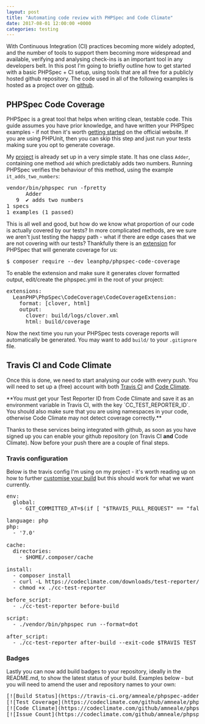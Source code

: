 ```yaml
---
layout: post
title: "Automating code review with PHPSpec and Code Climate"
date: 2017-08-01 12:00:00 +0000
categories: testing
---
```

With Continuous Integration (CI) practices becoming more widely adopted, and the number of tools to support them becoming more widespread and available, verifying and analysing check-ins is an important tool in any developers belt.
In this post I'm going to briefly outline how to get started with a basic PHPSpec + CI setup, using tools that are all free for a publicly hosted github repository. The code used in all of the following examples is hosted as a project over on [github](https://github.com/amneale/phpspec-adder).

## PHPSpec Code Coverage
PHPSpec is a great tool that helps when writing clean, testable code. This guide assumes you have prior knowledge, and have written your PHPSpec examples - if not then it's worth [getting started](http://www.phpspec.net/en/stable/manual/getting-started.html) on the official website. If you are using PHPUnit, then you can skip this step and just run your tests making sure you opt to generate coverage.

My [project](https://github.com/amneale/phpspec-adder) is already set up in a very simple state. It has one class `Adder`, containing one method `add` which predictably adds two numbers. Running PHPSpec verifies the behaviour of this method, using the example `it_adds_two_numbers`:
<pre>
vendor/bin/phpspec run -fpretty
      Adder
   9  ✔ adds two numbers
1 specs 
1 examples (1 passed)    
</pre>

This is all well and good, but how do we know what proportion of our code is actually covered by our tests? In more complicated methods, are we sure we aren't just testing the happy path - what if there are edge cases that we are not covering with our tests? Thankfully there is an [extension](https://github.com/leanphp/phpspec-code-coverage) for PHPSpec that will generate coverage for us:
<pre>$ composer require --dev leanphp/phpspec-code-coverage</pre>

To enable the extension and make sure it generates clover formatted output, edit/create the phpspec.yml in the root of your project:
<pre>
extensions:
  LeanPHP\PhpSpec\CodeCoverage\CodeCoverageExtension:
    format: [clover, html]
    output:
      clover: build/logs/clover.xml
      html: build/coverage
</pre>

Now the next time you run your PHPSpec tests coverage reports will automatically be generated. You may want to add `build/` to your `.gitignore` file.

## Travis CI and Code Climate
Once this is done, we need to start analysing our code with every push. You will need to set up a (free) account with both [Travis CI](https://travis-ci.org) and [Code Climate](https://codeclimate.com/).

<div class="well" markdown="span">
**You must get your Test Reporter ID from Code Climate and save it as an environment variable in Travis CI, with the key `CC_TEST_REPORTER_ID`.
You should also make sure that you are using namespaces in your code, otherwise Code Climate may not detect coverage correctly.**
</div>

Thanks to these services being integrated with github, as soon as you have signed up you can enable your github repository (on Travis CI **and** Code Climate). Now before your push there are a couple of final steps.

### Travis configuration
Below is the travis config I'm using on my project - it's worth reading up on how to further [customise your build](https://docs.travis-ci.com/user/customizing-the-build/) but this should work for what we want currently.
<pre>
env:
  global:
    - GIT_COMMITTED_AT=$(if [ "$TRAVIS_PULL_REQUEST" == "false" ]; then git log -1 --pretty=format:%ct; else git log -1 --skip 1 --pretty=format:%ct; fi)

language: php
php:
  - '7.0'

cache:
  directories:
    - $HOME/.composer/cache

install:
  - composer install
  - curl -L https://codeclimate.com/downloads/test-reporter/test-reporter-latest-linux-amd64 > ./cc-test-reporter
  - chmod +x ./cc-test-reporter

before_script:
  - ./cc-test-reporter before-build

script:
  - ./vendor/bin/phpspec run --format=dot

after_script:
  - ./cc-test-reporter after-build --exit-code $TRAVIS_TEST_RESULT
</pre>

### Badges
Lastly you can now add build badges to your repository, ideally in the README.md, to show the latest status of your build. Examples below - but you will need to amend the user and repository names to your own:
<pre>
[![Build Status](https://travis-ci.org/amneale/phpspec-adder.svg?branch=master)](https://travis-ci.org/amneale/phpspec-adder)
[![Test Coverage](https://codeclimate.com/github/amneale/phpspec-adder/badges/coverage.svg)](https://codeclimate.com/github/amneale/phpspec-adder/coverage)
[![Code Climate](https://codeclimate.com/github/amneale/phpspec-adder/badges/gpa.svg)](https://codeclimate.com/github/amneale/phpspec-adder)
[![Issue Count](https://codeclimate.com/github/amneale/phpspec-adder/badges/issue_count.svg)](https://codeclimate.com/github/amneale/phpspec-adder)
</pre>

